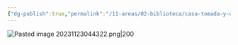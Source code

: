 ```yaml
---
{"dg-publish":true,"permalink":"/11-areas/02-biblioteca/casa-tomada-y-otros-cuentos/","noteIcon":""}
---
```


![Pasted image 20231123044322.png|200](/img/user/02%20Image/Pasted%20image%2020231123044322.png)